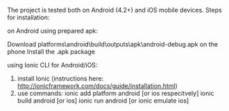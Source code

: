 The project is tested both on Android (4.2+) and iOS mobile devices.
Steps for installation:

on Android using prepared apk:

Download platforms\android\build\outputs\apk\android-debug.apk on the phone
Install the .apk package

using Ionic CLI for Android/iOS:

1. install Ionic (instructions here: http://ionicframework.com/docs/guide/installation.html)
2. use commands:
    ionic add platform android [or ios respecitvely]
    ionic build android [or ios]
    ionic run android [or ionic emulate ios]